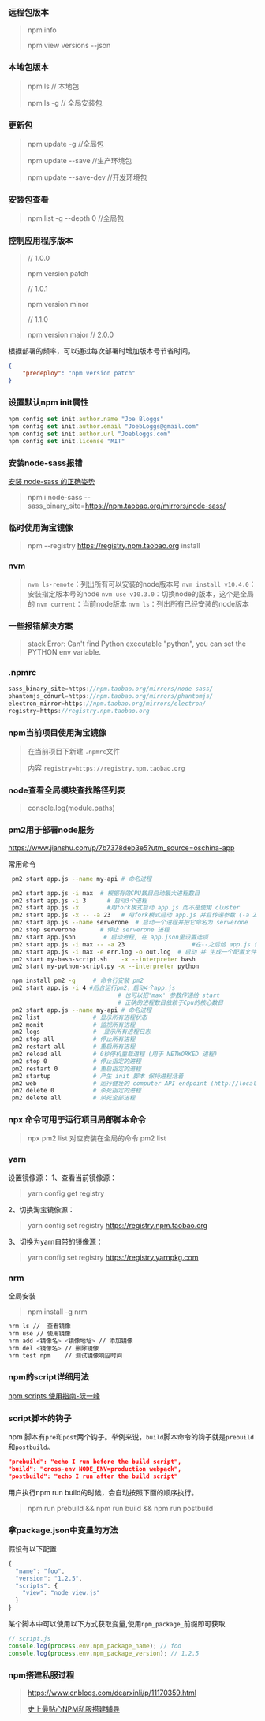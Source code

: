

### 远程包版本

> npm info <packageName>
>
> npm view <packageName> versions --json

### 本地包版本

> npm ls <packageName>        // 本地包
>
> npm ls <packageName> -g     // 全局安装包

### 更新包

> npm update <name> -g   //全局包
>
> npm update <name> --save   //生产环境包
>
> npm update <name>  --save-dev   //开发环境包

### 安装包查看

> npm list -g --depth 0   //全局包

### 控制应用程序版本

> // 1.0.0
>
> npm version patch
>
> // 1.0.1
>
> npm version minor
>
> // 1.1.0
>
> npm version major
> // 2.0.0

根据部署的频率，可以通过每次部署时增加版本号节省时间，

```json
{
    "predeploy": "npm version patch"
}
```

### 设置默认npm init属性

```js
npm config set init.author.name "Joe Bloggs"
npm config set init.author.email "JoebLoggs@gmail.com"
npm config set init.author.url "Joebloggs.com"
npm config set init.license "MIT"
```

### 安装node-sass报错

[安装 node-sass 的正确姿势](https://github.com/lmk123/blog/issues/28)

> npm i node-sass --sass_binary_site=https://npm.taobao.org/mirrors/node-sass/

### 临时使用淘宝镜像

> npm --registry https://registry.npm.taobao.org install

### nvm

> `nvm ls-remote`：列出所有可以安装的node版本号
> `nvm install v10.4.0`：安装指定版本号的node
> `nvm use v10.3.0`：切换node的版本，这个是全局的
> `nvm current`：当前node版本
> `nvm ls`：列出所有已经安装的node版本

### 一些报错解决方案

> stack Error: Can't find Python executable "python", you can set the PYTHON env variable.

### .npmrc

```js
sass_binary_site=https://npm.taobao.org/mirrors/node-sass/
phantomjs_cdnurl=https://npm.taobao.org/mirrors/phantomjs/
electron_mirror=https://npm.taobao.org/mirrors/electron/
registry=https://registry.npm.taobao.org
```

### npm当前项目使用淘宝镜像

> 在当前项目下新建 `.npmrc`文件
>
> 内容 `registry=https://registry.npm.taobao.org`  

### node查看全局模块查找路径列表

> console.log(module.paths)

### pm2用于部署node服务

https://www.jianshu.com/p/7b7378deb3e5?utm_source=oschina-app

常用命令

```bash
 pm2 start app.js --name my-api # 命名进程
```

```bash
 pm2 start app.js -i max  # 根据有效CPU数目启动最大进程数目
 pm2 start app.js -i 3      # 启动3个进程
 pm2 start app.js -x        #用fork模式启动 app.js 而不是使用 cluster
 pm2 start app.js -x -- -a 23   # 用fork模式启动 app.js 并且传递参数 (-a 23)
 pm2 start app.js --name serverone  # 启动一个进程并把它命名为 serverone
 pm2 stop serverone       # 停止 serverone 进程
 pm2 start app.json        # 启动进程, 在 app.json里设置选项
 pm2 start app.js -i max -- -a 23                   #在--之后给 app.js 传递参数
 pm2 start app.js -i max -e err.log -o out.log  # 启动 并 生成一个配置文件，你也可以执行用其他语言编写的app  ( fork 模式):
 pm2 start my-bash-script.sh    -x --interpreter bash
 pm2 start my-python-script.py -x --interpreter python

```

```bash
 npm install pm2 -g     # 命令行安装 pm2 
 pm2 start app.js -i 4 #后台运行pm2，启动4个app.js 
                               # 也可以把'max' 参数传递给 start
                               # 正确的进程数目依赖于Cpu的核心数目
 pm2 start app.js --name my-api # 命名进程
 pm2 list               # 显示所有进程状态
 pm2 monit              # 监视所有进程
 pm2 logs               #  显示所有进程日志
 pm2 stop all           # 停止所有进程
 pm2 restart all        # 重启所有进程
 pm2 reload all         # 0秒停机重载进程 (用于 NETWORKED 进程)
 pm2 stop 0             # 停止指定的进程
 pm2 restart 0          # 重启指定的进程
 pm2 startup            # 产生 init 脚本 保持进程活着
 pm2 web                # 运行健壮的 computer API endpoint (http://localhost:9615)
 pm2 delete 0           # 杀死指定的进程
 pm2 delete all         # 杀死全部进程
```

### npx 命令可用于运行项目局部脚本命令

> npx pm2 list 对应安装在全局的命令 pm2 list

### yarn

设置镜像源：
1、查看当前镜像源：

> yarn config get registry

2、切换淘宝镜像源：

> yarn config set registry https://registry.npm.taobao.org

3、切换为yarn自带的镜像源：

> yarn config set registry https://registry.yarnpkg.com

### nrm

全局安装

> npm install -g nrm

```bash
nrm ls //  查看镜像
nrm use // 使用镜像
nrm add <镜像名> <镜像地址> // 添加镜像
nrm del <镜像名> // 删除镜像
nrm test npm    // 测试镜像响应时间
```

### npm的script详细用法

[npm scripts 使用指南-阮一峰](http://www.ruanyifeng.com/blog/2016/10/npm_scripts.html)

### script脚本的钩子

npm 脚本有`pre`和`post`两个钩子。举例来说，`build`脚本命令的钩子就是`prebuild`和`postbuild`。

```json	
"prebuild": "echo I run before the build script",
"build": "cross-env NODE_ENV=production webpack",
"postbuild": "echo I run after the build script"
```
用户执行npm run build的时候，会自动按照下面的顺序执行。

>  npm run prebuild && npm run build && npm run postbuild

### 拿package.json中变量的方法

假设有以下配置

```javascript
{
  "name": "foo", 
  "version": "1.2.5",
  "scripts": {
    "view": "node view.js"
  }
}
```
某个脚本中可以使用以下方式获取变量,使用`npm_package_`前缀即可获取
```js
// script.js
console.log(process.env.npm_package_name); // foo
console.log(process.env.npm_package_version); // 1.2.5
```
### npm搭建私服过程

> https://www.cnblogs.com/dearxinli/p/11170359.html
>
> [史上最贴心NPM私服搭建辅导](https://www.codenong.com/j5dfa13f16fb9a016077/)